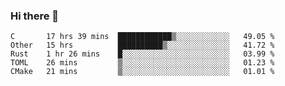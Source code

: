 ### Hi there 👋

<!--
**WShiBin/WShiBin** is a ✨ _special_ ✨ repository because its `README.md` (this file) appears on your GitHub profile.

Here are some ideas to get you started:

- 🔭 I’m currently working on ...
- 🌱 I’m currently learning ...
- 👯 I’m looking to collaborate on ...
- 🤔 I’m looking for help with ...
- 💬 Ask me about ...
- 📫 How to reach me: ...
- 😄 Pronouns: ...
- ⚡ Fun fact: ...
-->

<!--START_SECTION:waka-->
```text
C       17 hrs 39 mins  ████████████▒░░░░░░░░░░░░   49.05 % 
Other   15 hrs          ██████████▒░░░░░░░░░░░░░░   41.72 % 
Rust    1 hr 26 mins    █░░░░░░░░░░░░░░░░░░░░░░░░   03.99 % 
TOML    26 mins         ▒░░░░░░░░░░░░░░░░░░░░░░░░   01.23 % 
CMake   21 mins         ▒░░░░░░░░░░░░░░░░░░░░░░░░   01.01 % 
```
<!--END_SECTION:waka-->
